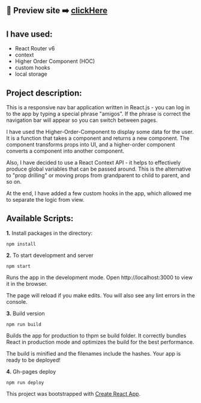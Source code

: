## 🎥 Preview site :arrow_right: [clickHere](https://szymonrojek.github.io/react-excercises/#/)

## I have used:

- React Router v6
- context
- Higher Order Component (HOC)
- custom hooks
- local storage

## Project description:

This is a responsive nav bar application written in React.js - you can log in to the app by typing a special phrase "amigos". If the phrase is correct the navigation bar will appear so you can switch between pages.

I have used the Higher-Order-Component to display some data for the user. It is a function that takes a component and returns a new component. The component transforms props into UI, and a higher-order component converts a component into another component.

Also, I have decided to use a React Context API - it helps to effectively produce global variables that can be passed around. This is the alternative to "prop drilling" or moving props from grandparent to child to parent, and so on.

At the end, I have added a few custom hooks in the app, which allowed me to separate the logic from view.

## Available Scripts:

**1.** Install packages in the directory:

```
npm install
```

**2.** To start development and server

```
npm start
```

Runs the app in the development mode.
Open http://localhost:3000 to view it in the browser.

The page will reload if you make edits.
You will also see any lint errors in the console.

**3.** Build version

```
npm run build
```

Builds the app for production to thpm se build folder.
It correctly bundles React in production mode and optimizes the build for the best performance.

The build is minified and the filenames include the hashes.
Your app is ready to be deployed!

**4.** Gh-pages deploy

```
npm run deploy
```

This project was bootstrapped with [Create React App](https://github.com/facebook/create-react-app).
